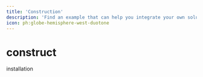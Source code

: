 ```yaml
---
title: 'Construction'
description: 'Find an example that can help you integrate your own solution.'
icon: ph:globe-hemisphere-west-duotone
---
```



# construct

installation

